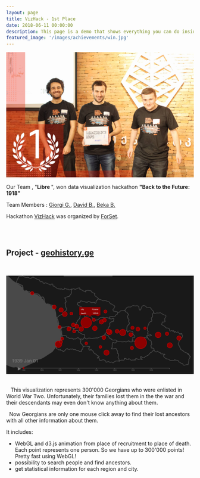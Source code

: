 ```yaml
---
layout: page
title: VizHack - 1st Place
date: 2018-06-11 00:00:00
description: This page is a demo that shows everything you can do inside portfolio and blog posts.
featured_image: '/images/achievements/win.jpg'
---
```


![](/images/achievements/win.jpg)


Our Team , "<b>Libre </b>",  won data visualization hackathon  <b>"Back to the Future: 1918"</b> 




Team Members :  [Giorgi G.](https://giorgi-ghviniashvili.github.io/),    [David B.](#),   [Beka B.](https://github.com/beqa-bumbeishvili)


Hackathon [VizHack](https://vizhack.ge/en/) was organized by [ForSet](https://forset.ge/).


<br/><br/>
## Project  - [geohistory.ge](https://geohistory.ge/)

<br/>

[<img src="/images/achievements/geohistory.png">](https://geohistory.ge/)
<br/><br/>

&nbsp;&nbsp; This visualization represents 300'000 Georgians who were enlisted in World War Two. Unfortunately, their families lost them in the the war and their descendants may even don't know anything about them.


&nbsp;&nbsp;Now Georgians are only one mouse click away to find their lost ancestors with all other information about them.


It includes:
* WebGL and d3.js animation from place of recruitment to place of death. Each point represents one person. So we have up to 300'000 points! Pretty fast using WebGL!
* possibility to search people and find ancestors.
* get statistical information for each region and city.

